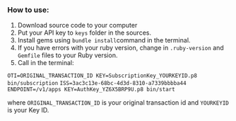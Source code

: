 ### How to use:

1. Download source code to your computer
2. Put your API key to `keys` folder in the sources.
3. Install gems using `bundle install`command in the terminal.
4. If you have errors with your ruby version, change in `.ruby-version` and `Gemfile` files to your Ruby version.
5. Call in the terminal:

`OTI=ORIGINAL_TRANSACTION_ID KEY=SubscriptionKey_YOURKEYID.p8 bin/subscription`
`ISS=3ac3c13e-68bc-4d3d-8310-a7339bbbba44 ENDPOINT=/v1/apps KEY=AuthKey_YZ6X5BRP9U.p8 bin/start`

where `ORIGINAL_TRANSACTION_ID` is your original transaction id and `YOURKEYID` is your Key ID.
